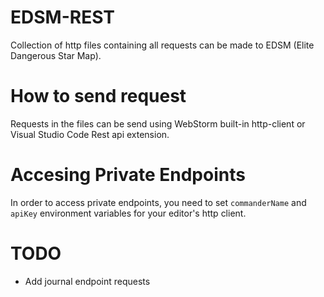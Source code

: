 # EDSM-REST 
Collection of http files containing all requests can be made to EDSM (Elite Dangerous Star Map).

# How to send request
Requests in the files can be send using WebStorm built-in http-client or Visual Studio Code Rest api extension. 

# Accesing Private Endpoints
In order to access private endpoints, you need to set `commanderName` and `apiKey` environment variables for your editor's http client. 

# TODO
* Add journal endpoint requests



